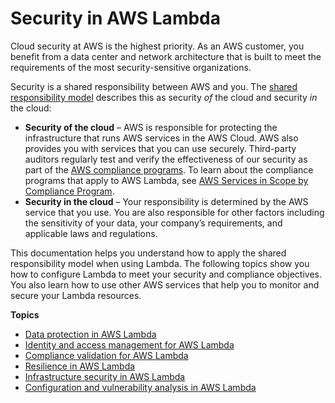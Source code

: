 # Security in AWS Lambda<a name="lambda-security"></a>

Cloud security at AWS is the highest priority\. As an AWS customer, you benefit from a data center and network architecture that is built to meet the requirements of the most security\-sensitive organizations\.

Security is a shared responsibility between AWS and you\. The [shared responsibility model](http://aws.amazon.com/compliance/shared-responsibility-model/) describes this as security *of* the cloud and security *in* the cloud:
+ **Security of the cloud** – AWS is responsible for protecting the infrastructure that runs AWS services in the AWS Cloud\. AWS also provides you with services that you can use securely\. Third\-party auditors regularly test and verify the effectiveness of our security as part of the [AWS compliance programs](http://aws.amazon.com/compliance/programs/)\. To learn about the compliance programs that apply to AWS Lambda, see [AWS Services in Scope by Compliance Program](http://aws.amazon.com/compliance/services-in-scope/)\.
+ **Security in the cloud** – Your responsibility is determined by the AWS service that you use\. You are also responsible for other factors including the sensitivity of your data, your company’s requirements, and applicable laws and regulations\. 

This documentation helps you understand how to apply the shared responsibility model when using Lambda\. The following topics show you how to configure Lambda to meet your security and compliance objectives\. You also learn how to use other AWS services that help you to monitor and secure your Lambda resources\.

**Topics**
+ [Data protection in AWS Lambda](security-dataprotection.md)
+ [Identity and access management for AWS Lambda](security-iam.md)
+ [Compliance validation for AWS Lambda](security-compliance.md)
+ [Resilience in AWS Lambda](security-resilience.md)
+ [Infrastructure security in AWS Lambda](security-infrastructure.md)
+ [Configuration and vulnerability analysis in AWS Lambda](security-configuration.md)